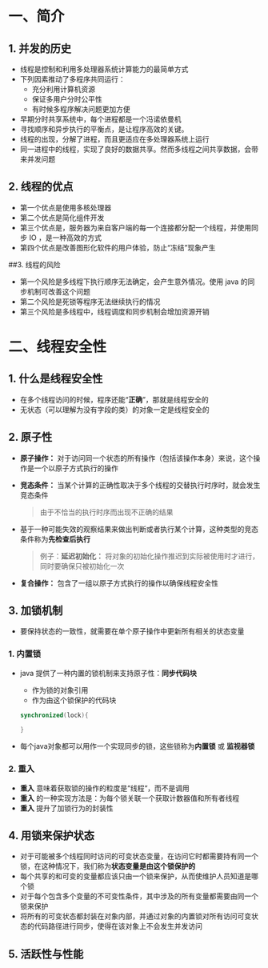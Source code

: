 # 一、简介

## 1. 并发的历史

- 线程是控制和利用多处理器系统计算能力的最简单方式
- 下列因素推动了多程序共同运行：
  - 充分利用计算机资源
  - 保证多用户分时公平性
  - 有时候多程序解决问题更加方便
- 早期分时共享系统中，每个进程都是一个冯诺依曼机
- 寻找顺序和异步执行的平衡点，是让程序高效的关键。
- 线程的出现，分解了进程，而且更适应在多处理器系统上运行
- 同一进程中的线程，实现了良好的数据共享。然而多线程之间共享数据，会带来并发问题

## 2. 线程的优点

- 第一个优点是使用多核处理器
- 第二个优点是简化组件开发
- 第三个优点是，服务器为来自客户端的每一个连接都分配一个线程，并使用同步 IO ，是一种高效的方式
- 第四个优点是改善图形化软件的用户体验，防止“冻结”现象产生

##3. 线程的风险

- 第一个风险是多线程下执行顺序无法确定，会产生意外情况。使用 java 的同步机制可改善这个问题
- 第二个风险是死锁等程序无法继续执行的情况
- 第三个风险是多线程中，线程调度和同步机制会增加资源开销

# 二、线程安全性

## 1. 什么是线程安全性

- 在多个线程访问的时候，程序还能“**正确**”，那就是线程安全的
- 无状态（可以理解为没有字段的类）的对象一定是线程安全的

## 2. 原子性

- **原子操作：** 对于访问同一个状态的所有操作（包括该操作本身）来说，这个操作是一个以原子方式执行的操作

- **竞态条件：** 当某个计算的正确性取决于多个线程的交替执行时序时，就会发生竞态条件

  > 由于不恰当的执行时序而出现不正确的结果

- 基于一种可能失效的观察结果来做出判断或者执行某个计算，这种类型的竞态条件称为**先检查后执行**

  > 例子：**延迟初始化：** 将对象的初始化操作推迟到实际被使用时才进行，同时要确保只被初始化一次

- **复合操作：** 包含了一组以原子方式执行的操作以确保线程安全性

## 3. 加锁机制

- 要保持状态的一致性，就需要在单个原子操作中更新所有相关的状态变量

### 1. 内置锁

- java 提供了一种内置的锁机制来支持原子性：**同步代码块** 

  - 作为锁的对象引用
  - 作为由这个锁保护的代码块

  ```java
  synchronized(lock){
    
  }
  ```

- 每个java对象都可以用作一个实现同步的锁，这些锁称为**内置锁** 或 **监视器锁** 

### 2. 重入

- **重入** 意味着获取锁的操作的粒度是“线程“，而不是调用
- **重入** 的一种实现方法是：为每个锁关联一个获取计数器值和所有者线程
- **重入** 提升了加锁行为的封装性

## 4. 用锁来保护状态

- 对于可能被多个线程同时访问的可变状态变量，在访问它时都需要持有同一个锁，在这种情况下，我们称为**状态变量是由这个锁保护的** 
- 每个共享的和可变的变量都应该只由一个锁来保护，从而使维护人员知道是哪个锁
- 对于每个包含多个变量的不可变性条件，其中涉及的所有变量都需要由同一个锁来保护
- 将所有的可变状态都封装在对象内部，并通过对象的内置锁对所有访问可变状态的代码路径进行同步，使得在该对象上不会发生并发访问

## 5. 活跃性与性能


